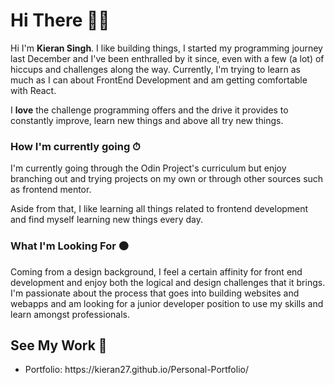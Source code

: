 <h1> Hi There 👋🏽 </h1>

<p>
  Hi I'm <Strong>Kieran Singh</strong>. I like building things, I started my programming journey last December and I've been enthralled by it since, even with a few (a     lot) of hiccups and challenges along the way. Currently, I'm trying to learn as much as I can about FrontEnd Development and am getting comfortable with React. 
  
  I <strong>love</strong> the challenge programming offers and the drive it provides to constantly improve, learn new things and above all try new things.  
</p>

<h3> How I'm currently going ⏱ </h3>
<p> I'm currently going through the Odin Project's curriculum but enjoy branching out and trying projects on my own or through other sources such as frontend mentor. </p>

<p> Aside from that, I like learning all things related to frontend development and find myself learning new things every day. </p>

<h3> What I'm Looking For 🟠 </h3>

<p> Coming from a design background, I feel a certain affinity for front end development and enjoy both the logical and design challenges that it brings. I'm passionate about the process that goes into building websites and webapps and am looking for a junior developer position to use my skills and learn amongst professionals.
</p>

<h2> See My Work 👀 </h2>
<ul>
  <li>Portfolio: https://kieran27.github.io/Personal-Portfolio/ </li> 
 </ul>

<!---
Kieran27/Kieran27 is a ✨ special ✨ repository because its `README.md` (this file) appears on your GitHub profile.
You can click the Preview link to take a look at your changes.
--->
